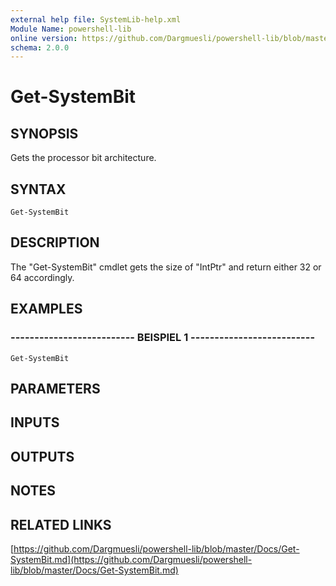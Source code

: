 ```yaml
---
external help file: SystemLib-help.xml
Module Name: powershell-lib
online version: https://github.com/Dargmuesli/powershell-lib/blob/master/Docs/Get-SystemBit.md
schema: 2.0.0
---
```


# Get-SystemBit

## SYNOPSIS
Gets the processor bit architecture.

## SYNTAX

```
Get-SystemBit
```

## DESCRIPTION
The "Get-SystemBit" cmdlet gets the size of "IntPtr" and return either 32 or 64 accordingly.

## EXAMPLES

### -------------------------- BEISPIEL 1 --------------------------
```
Get-SystemBit
```

## PARAMETERS

## INPUTS

## OUTPUTS

## NOTES

## RELATED LINKS

[https://github.com/Dargmuesli/powershell-lib/blob/master/Docs/Get-SystemBit.md](https://github.com/Dargmuesli/powershell-lib/blob/master/Docs/Get-SystemBit.md)

